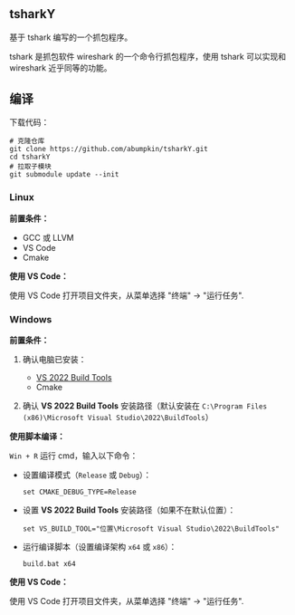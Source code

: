 #

## tsharkY

基于 tshark 编写的一个抓包程序。

tshark 是抓包软件 wireshark 的一个命令行抓包程序，使用 tshark 可以实现和 wireshark 近乎同等的功能。

## 编译

下载代码：

```shell
# 克隆仓库
git clone https://github.com/abumpkin/tsharkY.git
cd tsharkY
# 拉取子模块
git submodule update --init
```

### Linux

**前置条件：**

* GCC 或 LLVM
* VS Code
* Cmake

**使用 VS Code：**

使用 VS Code 打开项目文件夹，从菜单选择 "终端" -> "运行任务".

### Windows

**前置条件：**

1. 确认电脑已安装：

    * [VS 2022 Build Tools](https://visualstudio.microsoft.com/zh-hans/downloads/?q=build+tools#build-tools-for-visual-studio-2022)
    * Cmake
2. 确认 **VS 2022 Build Tools** 安装路径（默认安装在 `C:\Program Files (x86)\Microsoft Visual Studio\2022\BuildTools`）

**使用脚本编译：**

`Win + R` 运行 cmd，输入以下命令：

* 设置编译模式（`Release` 或 `Debug`）：

  ```shell
  set CMAKE_DEBUG_TYPE=Release
  ```

* 设置 **VS 2022 Build Tools** 安装路径（如果不在默认位置）：

  ```shell
  set VS_BUILD_TOOL="位置\Microsoft Visual Studio\2022\BuildTools"
  ```

* 运行编译脚本（设置编译架构 `x64` 或 `x86`）：

  ```shell
  build.bat x64
  ```

**使用 VS Code：**

使用 VS Code 打开项目文件夹，从菜单选择 "终端" -> "运行任务".
